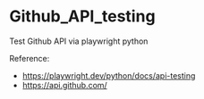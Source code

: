 # Github_API_testing
Test Github API via playwright python

Reference:

- https://playwright.dev/python/docs/api-testing
- https://api.github.com/
